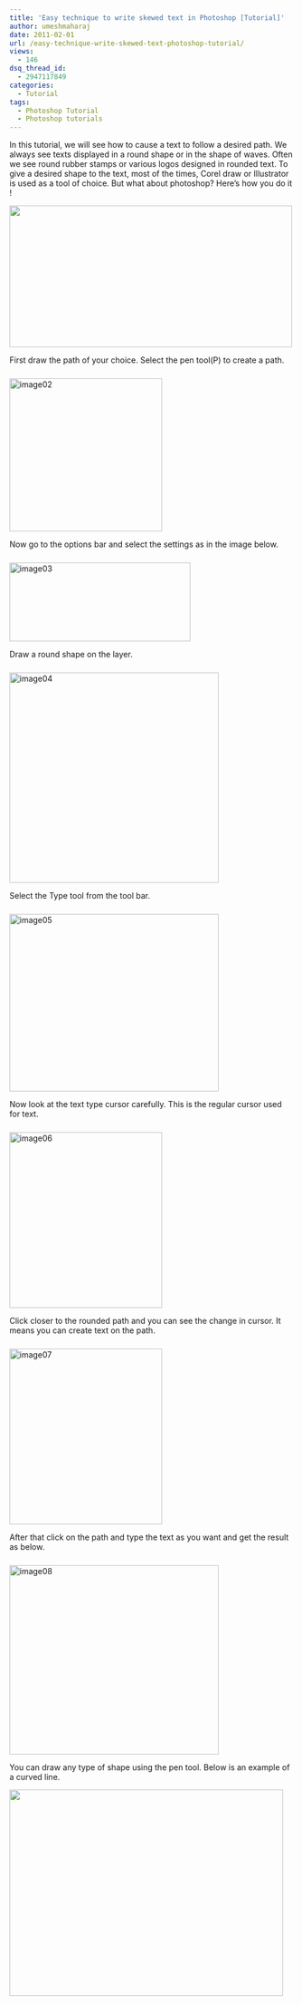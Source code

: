```yaml
---
title: 'Easy technique to write skewed text in Photoshop [Tutorial]'
author: umeshmaharaj
date: 2011-02-01
url: /easy-technique-write-skewed-text-photoshop-tutorial/
views:
  - 146
dsq_thread_id:
  - 2947117849
categories:
  - Tutorial
tags:
  - Photoshop Tutorial
  - Photoshop tutorials
---
```

In this tutorial, we will see how to cause a text to follow a desired path. We always see texts displayed in a round shape or in the shape of waves. Often we see round rubber stamps or various logos designed in rounded text. To give a desired shape to the text, most of the times, Corel draw or Illustrator is used as a tool of choice. But what about photoshop? Here&#8217;s how you do it !

<a rel="attachment wp-att-32971" href="http://devilsworkshop.org/easy-technique-write-skewed-text-photoshop-tutorial/image01/"><img class="alignnone size-full wp-image-32971" title="image01" src="http://cdn.devilsworkshop.org/files/2010/11/image011.jpg" alt="" width="500" height="250" /></a>

First draw the path of your choice. Select the pen tool(P) to create a path.

[<img style="background-image: none; margin: 10px 0px 0px; padding-left: 0px; padding-right: 0px; display: inline; padding-top: 0px; border-width: 0px;" title="image02" src="http://cdn.devilsworkshop.org/files/2010/11/image02_thumb.jpg" border="0" alt="image02" width="270" height="270" />][1]

Now go to the options bar and select the settings as in the image below.

[<img style="background-image: none; margin: 10px 0px 0px; padding-left: 0px; padding-right: 0px; display: inline; padding-top: 0px; border-width: 0px;" title="image03" src="http://cdn.devilsworkshop.org/files/2010/11/image03_thumb.jpg" border="0" alt="image03" width="320" height="139" />][2]

Draw a round shape on the layer.

[<img style="background-image: none; margin: 10px 0px 0px; padding-left: 0px; padding-right: 0px; display: inline; padding-top: 0px; border-width: 0px;" title="image04" src="http://cdn.devilsworkshop.org/files/2010/11/image04_thumb.jpg" border="0" alt="image04" width="370" height="371" />][3]

Select the Type tool from the tool bar.

[<img style="background-image: none; margin: 10px 0px 0px; padding-left: 0px; padding-right: 0px; display: inline; padding-top: 0px; border-width: 0px;" title="image05" src="http://cdn.devilsworkshop.org/files/2010/11/image05_thumb.jpg" border="0" alt="image05" width="370" height="313" />][4]

Now look at the text type cursor carefully. This is the regular cursor used for text.

[<img style="background-image: none; margin: 10px 0px 0px; padding-left: 0px; padding-right: 0px; display: inline; padding-top: 0px; border-width: 0px;" title="image06" src="http://cdn.devilsworkshop.org/files/2010/11/image06_thumb.jpg" border="0" alt="image06" width="270" height="310" />][5]

Click closer to the rounded path and you can see the change in cursor. It means you can create text on the path.

[<img style="background-image: none; margin: 10px 0px 0px; padding-left: 0px; padding-right: 0px; display: inline; padding-top: 0px; border-width: 0px;" title="image07" src="http://cdn.devilsworkshop.org/files/2010/11/image07_thumb.jpg" border="0" alt="image07" width="270" height="310" />][6]

After that click on the path and type the text as you want and get the result as below.

[<img style="background-image: none; margin: 10px 0px 0px; padding-left: 0px; padding-right: 0px; display: inline; padding-top: 0px; border-width: 0px;" title="image08" src="http://cdn.devilsworkshop.org/files/2010/11/image08_thumb.jpg" border="0" alt="image08" width="370" height="334" />][7]

You can draw any type of shape using the pen tool. Below is an example of a curved line.

<a rel="attachment wp-att-32974" href="http://devilsworkshop.org/easy-technique-write-skewed-text-photoshop-tutorial/image09/"><img class="alignnone size-full wp-image-32974" title="image09" src="http://cdn.devilsworkshop.org/files/2010/11/image091.jpg" alt="" width="484" height="364" /></a>

 [1]: http://cdn.devilsworkshop.org/files/2010/11/image02.jpg
 [2]: http://cdn.devilsworkshop.org/files/2010/11/image03.jpg
 [3]: http://cdn.devilsworkshop.org/files/2010/11/image04.jpg
 [4]: http://cdn.devilsworkshop.org/files/2010/11/image05.jpg
 [5]: http://cdn.devilsworkshop.org/files/2010/11/image06.jpg
 [6]: http://cdn.devilsworkshop.org/files/2010/11/image07.jpg
 [7]: http://cdn.devilsworkshop.org/files/2010/11/image08.jpg
